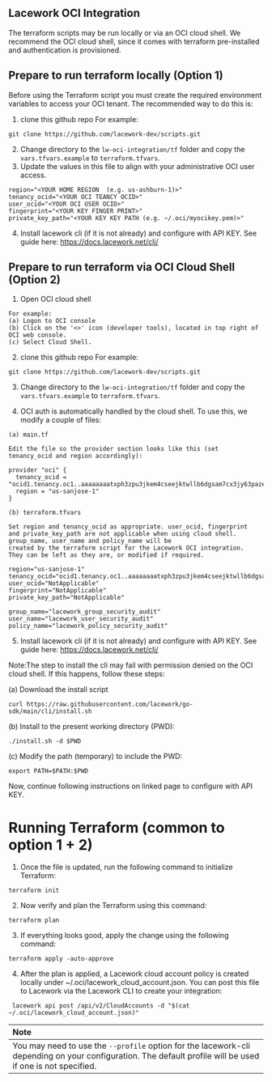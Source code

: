 ## Lacework OCI Integration

The terraform scripts may be run locally or via an OCI cloud shell.
We recommend the OCI cloud shell, since it comes with terraform pre-installed and authentication is provisioned.

## Prepare to run terraform locally (Option 1)

Before using the Terraform script you must create the required environment variables to access your OCI tenant. The recommended way to do this is:

1. clone this github repo
For example:
```
git clone https://github.com/lacework-dev/scripts.git
```
2. Change directory to the `lw-oci-integration/tf` folder and copy the `vars.tfvars.example` to `terraform.tfvars`.
3. Update the values in this file to align with your administrative OCI user access.
```
region="<YOUR HOME REGION  (e.g. us-ashburn-1)>"
tenancy_ocid="<YOUR OCI TEANCY OCID>"
user_ocid="<YOUR OCI USER OCID>"
fingerprint="<YOUR KEY FINGER PRINT>"
private_key_path="<YOUR KEY KEY PATH (e.g. ~/.oci/myocikey.pem)>"
```

4. Install lacework cli (if it is not already) and configure with API KEY.
See guide here: https://docs.lacework.net/cli/

## Prepare to run terraform via OCI Cloud Shell (Option 2)

1. Open OCI cloud shell
```
For example:
(a) Logon to OCI console
(b) Click on the '<>' icon (developer tools), located in top right of OCI web console. 
(c) Select Cloud Shell.
```

2. clone this github repo
For example:
```
git clone https://github.com/lacework-dev/scripts.git
```

3. Change directory to the `lw-oci-integration/tf` folder and copy the `vars.tfvars.example` to `terraform.tfvars`.

4. OCI auth is automatically handled by the cloud shell. To use this, we modify a couple of files:

```
(a) main.tf

Edit the file so the provider section looks like this (set tenancy_ocid and region accordingly):

provider "oci" {
  tenancy_ocid = "ocid1.tenancy.oc1..aaaaaaaatxph3zpu3jkem4cseejktwllb6dgsam7cx3jy63pazejzobvjqqq"
  region = "us-sanjose-1"
}

```

```
(b) terraform.tfvars

Set region and tenancy_ocid as appropriate. user_ocid, fingerprint 
and private_key_path are not applicable when using cloud shell.
group_name, user_name and policy_name will be
created by the terraform script for the Lacework OCI integration. 
They can be left as they are, or modified if required.

region="us-sanjose-1"
tenancy_ocid="ocid1.tenancy.oc1..aaaaaaaatxph3zpu3jkem4cseejktwllb6dgsam7cx3jy63pazejzobvjqia"
user_ocid="NotApplicable"
fingerprint="NotApplicable"
private_key_path="NotApplicable"

group_name="lacework_group_security_audit"
user_name="lacework_user_security_audit"
policy_name="lacework_policy_security_audit"

```

5. Install lacework cli (if it is not already) and configure with API KEY.
      See guide here: https://docs.lacework.net/cli/

Note:The step to install the cli may fail with permission denied on the OCI cloud shell. If this happens, follow these steps:

(a) Download the install script
```
curl https://raw.githubusercontent.com/lacework/go-sdk/main/cli/install.sh
```
(b) Install to the present working directory (PWD):
```
./install.sh -d $PWD
```
(c) Modify the path (temporary) to include the PWD:
```
export PATH=$PATH:$PWD
```

Now, continue following instructions on linked page to configure with API KEY.

# Running Terraform (common to option 1 + 2)

1. Once the file is updated, run the following command to initialize Terraform:
```
terraform init
```

2. Now verify and plan the Terraform using this command:
```
terraform plan
```
3. If everything looks good, apply the change using the following command:
```
terraform apply -auto-approve
```
4. After the plan is applied, a Lacework cloud account policy is created locally under ~/.oci/lacework_cloud_account.json. You can post this file to Lacework via the Lacework CLI to create your integration:

```
 lacework api post /api/v2/CloudAccounts -d "$(cat ~/.oci/lacework_cloud_account.json)"
```


| Note          |
|:---------------------------|
| You may need to use the `--profile` option for the lacework-cli depending on your configuration. The default profile will be used if one is not specified.     |
